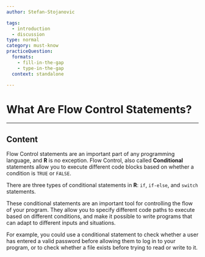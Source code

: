 ```yaml
---
author: Stefan-Stojanovic

tags:
  - introduction
  - discussion
type: normal
category: must-know
practiceQuestion:
  formats:
    - fill-in-the-gap
    - type-in-the-gap
  context: standalone

---
```


# What Are Flow Control Statements?

---

## Content

Flow Control statements are an important part of any programming language, and **R** is no exception. Flow Control, also called **Conditional** statements allow you to execute different code blocks based on whether a condition is `TRUE` or `FALSE`.

There are three types of conditional statements in **R**: `if`, `if-else`, and `switch` statements.

These conditional statements are an important tool for controlling the flow of your program. They allow you to specify different code paths to execute based on different conditions, and make it possible to write programs that can adapt to different inputs and situations.

For example, you could use a conditional statement to check whether a user has entered a valid password before allowing them to log in to your program, or to check whether a file exists before trying to read or write to it.